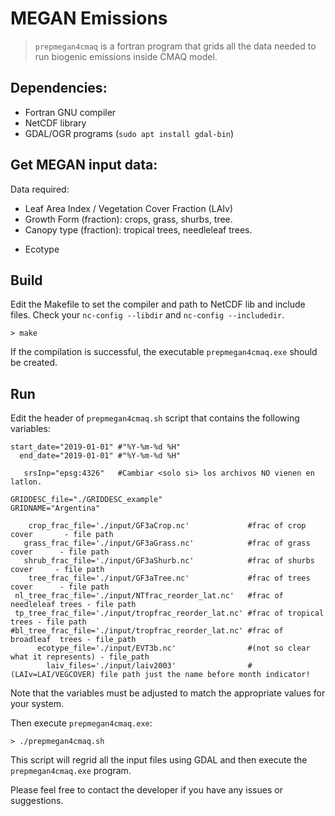 # MEGAN Emissions

> `prepmegan4cmaq` is a fortran program that grids all the data needed to run biogenic emissions inside CMAQ model.

## Dependencies:
 +  Fortran GNU compiler
 +  NetCDF library
 +  GDAL/OGR programs (`sudo apt install gdal-bin`)

## Get MEGAN input data:

Data required:
+ Leaf Area Index / Vegetation Cover Fraction (LAIv)
+ Growth Form (fraction): crops, grass, shurbs, tree.
+ Canopy type (fraction): tropical trees, needleleaf trees.
<!-- WRF classes:
   - crops	crop30s_reorder.nc	- herbs
   - grass	gras30s_reorder.nc 	
   - shurbs	shrb30s_reorder.nc	- shurbs
   - tree	tree30s_reorder.nc	- trees: broadleaf & needleleaf
    + tropical
    + boradleaf
    + needleleaf
-->
+ Ecotype
<!--+ BDSNP (*optional*): for soil NO algorithm.
   - Fertilizer
   - Land Fraction
   - Climate data	
   - Nitrogen deposition data
-->

## Build
Edit the Makefile to set the compiler and path to NetCDF lib and include files. Check your `nc-config --libdir` and `nc-config --includedir`.

`> make`

If the compilation is successful, the executable `prepmegan4cmaq.exe` should be created.

## Run

Edit the header of `prepmegan4cmaq.sh` script that contains the following variables:

```shell
start_date="2019-01-01" #"%Y-%m-%d %H"
  end_date="2019-01-01" #"%Y-%m-%d %H"

   srsInp="epsg:4326"   #Cambiar <solo si> los archivos NO vienen en latlon.

GRIDDESC_file="./GRIDDESC_example"
GRIDNAME="Argentina"

    crop_frac_file='./input/GF3aCrop.nc'             #frac of crop cover       - file path
   grass_frac_file='./input/GF3aGrass.nc'            #frac of grass cover      - file path
   shrub_frac_file='./input/GF3aShurb.nc'            #frac of shurbs cover     - file path
    tree_frac_file='./input/GF3aTree.nc'             #frac of trees cover      - file path
 nl_tree_frac_file='./input/NTfrac_reorder_lat.nc'   #frac of needleleaf trees - file path
 tp_tree_frac_file='./input/tropfrac_reorder_lat.nc' #frac of tropical   trees - file path
#bl_tree_frac_file='./input/tropfrac_reorder_lat.nc' #frac of broadleaf  trees - file_path
      ecotype_file='./input/EVT3b.nc'                #(not so clear what it represents) - file_path
        laiv_files='./input/laiv2003'                #(LAIv=LAI/VEGCOVER) file path just the name before month indicator!

```

Note that the variables must be adjusted to match the appropriate values for your system.

Then execute `prepmegan4cmaq.exe`:

`> ./prepmegan4cmaq.sh` 

This script will regrid all the input files using GDAL and then execute the `prepmegan4cmaq.exe` program.

Please feel free to contact the developer if you have any issues or suggestions.


<!--
preprocessor -> cantype, optional LAI, and optional soil csv files -> TXT2IOAPI
preprocessor -> growthform and ecotype csv files                   -> EFP -> TXT2IOAP


Output files:

+ CTS `MEGAN_CTS` (*Canopy Type Fractions*) file is an I/O API GRDDED3 file that is created using the MEGAN preprocessor. It contains canopy fraction information for six canopy types in one variable, CTS, which is nondimensional and ranges from 0-100. The vegetation types are: needleleaf trees, tropical forest trees, temperate broadleaf trees, shrubs, herbaceous plants, and crops.

+ LDF `MEGAN_LDF` (*Light Dependence Fractions*) file is an I/O API GRDDED3 file that is created using the MEGAN preprocessor. It contains nondimensional light dependence fractions for 4 of the 19 MEGAN chemical species.

+ EF `MEGAN_EFS`  (emission factors). The MEGAN_EFS file is an I/O API GRDDED3 file that is created using the MEGAN preprocessor. It contains emission factors for the 19 MEGAN chemical species.

+ LAI `MEGAN_LAI` (Leaf Area Index). The MEGAN_LAI file is an I/O API GRDDED3 file that is created using the MEGAN preprocessor. It contains leaf area index that is separate from LAI values used in the rest of CMAQ. By default MEGAN will use this file for LAI, but users can choose to use the LAI values that are read in from MCIP files by setting the environmental variable USE_MEGAN_LAI to N in their run script.

---
+ BDSNP_AFILE: arid flag. Used by: CCTM online MEGAN biogenics emissions' BDSNP soil nitrogen model option. The BDSNP_AFILE file is an I/O API GRDDED3 file that is created using the MEGAN preprocessor for use with the BDSNP soil nitrogen option. It identifies climatically arid grid cells with 1s and 0s.
+ BDSNP_NAFILE: nonarid flag. Used by: CCTM online MEGAN biogenics emissions' BDSNP soil nitrogen model option. The BDSNP_NAFILE file is an I/O API GRDDED3 file that is created using the MEGAN preprocessor for use with the BDSNP soil nitrogen option. It identifies climatically non-arid grid cells with 1s and 0s.
+ BDSNP_LFILE: landfile type. Used by: CCTM online MEGAN biogenics emissions' BDSNP soil nitrogen model option. The BDSNP_LFILE file is an I/O API GRDDED3 file that is created using the MEGAN preprocessor for use with the BDSNP soil nitrogen option. It assigns each grid cell to one of 24 land types.
+ BDSNP_FFILE: fertilizer reservoir. Used by: CCTM online MEGAN biogenics emissions' BDSNP soil nitrogen model option. The BDSNP_FFILE file is an I/O API GRDDED3 file that is created using the MEGAN preprocessor for use with the BDSNP soil nitrogen option. It contains daily fertilizer information in ng N/m2 using 366 variables.
+ BDSNP_NFILE: nitrogen deposition. Used by: CCTM online MEGAN biogenics emissions' BDSNP soil nitrogen model option. The BDSNP_NFILE file is an I/O API GRDDED3 file that is created using the MEGAN preprocessor for use with the BDSNP soil nitrogen option. It contains monthly average nitrogen deposition values in ng/m2/s using 12 variables.
---
-->
